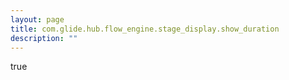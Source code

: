 ```yaml
---
layout: page
title: com.glide.hub.flow_engine.stage_display.show_duration
description: ""
---
```

true